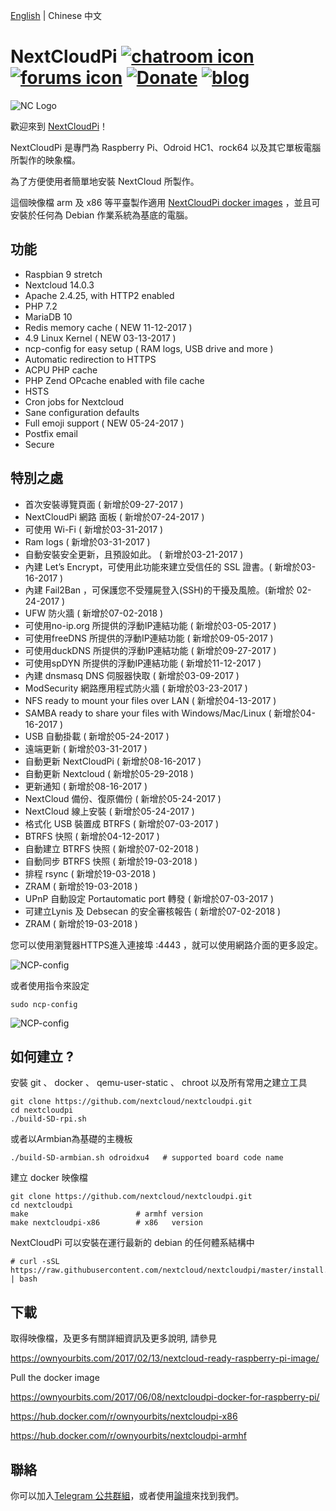 [English](/README.md) | Chinese 中文


# NextCloudPi [![chatroom icon](https://patrolavia.github.io/telegram-badge/chat.png)](https://t.me/NextCloudPi) [![forums icon](https://img.shields.io/badge/help-forums-blue.svg)](https://help.nextcloud.com/c/support/appliances-docker-snappy-vm) [![Donate](https://img.shields.io/badge/Donate-PayPal-green.svg)](https://www.paypal.com/cgi-bin/webscr?cmd=_donations&business=N8PJHSEQF4G7Y&lc=US&item_name=Own%20Your%20Bits&item_number=NextCloudPi&no_note=1&no_shipping=1&currency_code=EUR&bn=PP%2dDonationsBF%3abtn_donate_LG%2egif%3aNonHosted) [![blog](https://img.shields.io/badge/follow-blog-orange.svg)](https://ownyourbits.com)


![NC Logo](https://ownyourbits.com/wp-content/uploads/2017/11/ncp-square.png)

歡迎來到 [NextCloudPi](https://nextcloudpi.com)！

NextCloudPi 是專門為 Raspberry Pi、Odroid HC1、rock64 以及其它單板電腦所製作的映象檔。

為了方便使用者簡單地安裝 NextCloud 所製作。

這個映像檔 arm 及 x86 等平臺製作適用 [NextCloudPi docker images](https://hub.docker.com/r/ownyourbits/nextcloudpi/) ，並且可安裝於任何為 Debian 作業系統為基底的電腦。

## 功能

 * Raspbian 9 stretch
 * Nextcloud 14.0.3
 * Apache 2.4.25, with HTTP2 enabled
 * PHP 7.2
 * MariaDB 10
 * Redis memory cache ( NEW 11-12-2017 )
 * 4.9 Linux Kernel ( NEW 03-13-2017 )
 * ncp-config for easy setup ( RAM logs, USB drive and more )
 * Automatic redirection to HTTPS
 * ACPU PHP cache
 * PHP Zend OPcache enabled with file cache
 * HSTS
 * Cron jobs for Nextcloud
 * Sane configuration defaults
 * Full emoji support ( NEW 05-24-2017 )
 * Postfix email
 * Secure

## 特別之處

 * 首次安裝導覽頁面 ( 新增於09-27-2017 )
 * NextCloudPi 網路 面板 ( 新增於07-24-2017 )
 * 可使用 Wi-Fi ( 新增於03-31-2017 )
 * Ram logs ( 新增於03-31-2017 )
 * 自動安裝安全更新，且預設如此。 ( 新增於03-21-2017 )
 * 內建 Let’s Encrypt，可使用此功能來建立受信任的 SSL 證書。( 新增於03-16-2017 )
 * 內建 Fail2Ban ，可保護您不受殭屍登入(SSH)的干擾及風險。(新增於 02-24-2017 )
 * UFW 防火牆 ( 新增於07-02-2018 )
 * 可使用no-ip.org 所提供的浮動IP連結功能 ( 新增於03-05-2017 )
 * 可使用freeDNS 所提供的浮動IP連結功能 ( 新增於09-05-2017 )
 * 可使用duckDNS 所提供的浮動IP連結功能  ( 新增於09-27-2017 )
 * 可使用spDYN 所提供的浮動IP連結功能 ( 新增於11-12-2017 )
 * 內建 dnsmasq DNS 伺服器快取 ( 新增於03-09-2017 )
 * ModSecurity 網路應用程式防火牆 ( 新增於03-23-2017 )
 * NFS ready to mount your files over LAN ( 新增於04-13-2017 )
 * SAMBA ready to share your files with Windows/Mac/Linux ( 新增於04-16-2017 )
 * USB 自動掛載 ( 新增於05-24-2017 )
 * 遠端更新 ( 新增於03-31-2017 )
 * 自動更新 NextCloudPi ( 新增於08-16-2017 )
 * 自動更新 Nextcloud ( 新增於05-29-2018 )
 * 更新通知 ( 新增於08-16-2017 )
 * NextCloud 備份、復原備份 ( 新增於05-24-2017 )
 * NextCloud 線上安裝 ( 新增於05-24-2017 )
 * 格式化 USB 裝置成 BTRFS ( 新增於07-03-2017 )
 * BTRFS 快照 ( 新增於04-12-2017 )
 * 自動建立 BTRFS 快照 ( 新增於07-02-2018 )
 * 自動同步 BTRFS 快照 ( 新增於19-03-2018 )
 * 排程 rsync ( 新增於19-03-2018 )
 * ZRAM ( 新增於19-03-2018 )
 * UPnP 自動設定 Portautomatic port 轉發 ( 新增於07-03-2017 )
 * 可建立Lynis 及 Debsecan 的安全審核報告 ( 新增於07-02-2018 )
 * ZRAM ( 新增於19-03-2018 )

您可以使用瀏覽器HTTPS進入連接埠 :4443 ，就可以使用網路介面的更多設定。


![NCP-config](https://ownyourbits.com/wp-content/uploads/2017/07/web-letsencrypt.jpg)

或者使用指令來設定

```
sudo ncp-config
```

![NCP-config](https://ownyourbits.com/wp-content/uploads/2017/03/ncp-conf-700x456.jpg)


## 如何建立 ?

安裝 git 、 docker 、 qemu-user-static 、 chroot 以及所有常用之建立工具

```
git clone https://github.com/nextcloud/nextcloudpi.git
cd nextcloudpi
./build-SD-rpi.sh
```

或者以Armbian為基礎的主機板

```
./build-SD-armbian.sh odroidxu4   # supported board code name
```

建立 docker 映像檔

```
git clone https://github.com/nextcloud/nextcloudpi.git
cd nextcloudpi
make                        # armhf version
make nextcloudpi-x86        # x86   version
```

NextCloudPi 可以安裝在運行最新的 debian 的任何體系結構中

```
# curl -sSL https://raw.githubusercontent.com/nextcloud/nextcloudpi/master/install.sh | bash
```

## 下載

取得映像檔，及更多有關詳細資訊及更多說明, 請參見

https://ownyourbits.com/2017/02/13/nextcloud-ready-raspberry-pi-image/

Pull the docker image

https://ownyourbits.com/2017/06/08/nextcloudpi-docker-for-raspberry-pi/

https://hub.docker.com/r/ownyourbits/nextcloudpi-x86

https://hub.docker.com/r/ownyourbits/nextcloudpi-armhf

## 聯絡

你可以加入[Telegram 公共群組](https://t.me/NextCloudPi)，或者使用[論壇](https://help.nextcloud.com/c/support/appliances-docker-snappy-vm)來找到我們。
